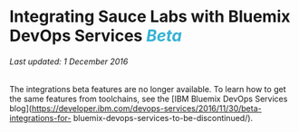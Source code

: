 # Integrating Sauce Labs with Bluemix DevOps Services <em><span style="color: #35b2d5">Beta</span></em>

###### Last updated: 1 December 2016

The integrations beta features are no longer available. To learn how to get the same features from toolchains, see the [IBM Bluemix DevOps Services blog](https://developer.ibm.com/devops-services/2016/11/30/beta-integrations-for-
bluemix-devops-services-to-be-discontinued/).